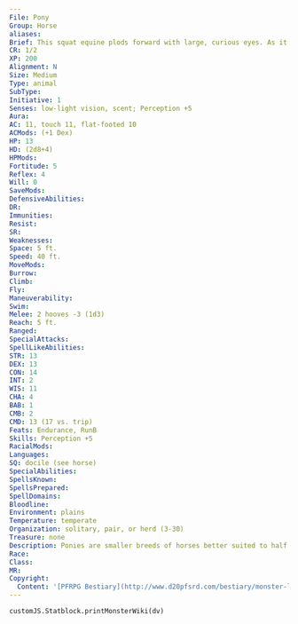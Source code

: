 ```yaml
---
File: Pony
Group: Horse
aliases: 
Brief: This squat equine plods forward with large, curious eyes. As it nears, it extends its muzzle, clearly expecting a treat.
CR: 1/2
XP: 200
Alignment: N
Size: Medium
Type: animal
SubType: 
Initiative: 1
Senses: low-light vision, scent; Perception +5
Aura: 
AC: 11, touch 11, flat-footed 10
ACMods: (+1 Dex)
HP: 13
HD: (2d8+4)
HPMods: 
Fortitude: 5
Reflex: 4
Will: 0
SaveMods: 
DefensiveAbilities: 
DR: 
Immunities: 
Resist: 
SR: 
Weaknesses: 
Space: 5 ft.
Speed: 40 ft.
MoveMods: 
Burrow: 
Climb: 
Fly: 
Maneuverability: 
Swim: 
Melee: 2 hooves -3 (1d3)
Reach: 5 ft.
Ranged: 
SpecialAttacks: 
SpellLikeAbilities: 
STR: 13
DEX: 13
CON: 14
INT: 2
WIS: 11
CHA: 4
BAB: 1
CMB: 2
CMD: 13 (17 vs. trip)
Feats: Endurance, RunB
Skills: Perception +5
RacialMods: 
Languages: 
SQ: docile (see horse)
SpecialAbilities: 
SpellsKnown: 
SpellsPrepared: 
SpellDomains: 
Bloodline: 
Environment: plains
Temperature: temperate
Organization: solitary, pair, or herd (3-30)
Treasure: none
Description: Ponies are smaller breeds of horses better suited to half lings, gnomes, and dwarves, but they also make fond pets for humans as well. They stand 3 to 4 feet tall and weigh about 600 pounds. A light load for a pony is up to 100 pounds, a medium load is 101-200 pounds, and a heavy load is 201-300 pounds. A pony can drag 1,500 pounds. The statistics presented above are for a typical pony. Tougher ponies with the advanced simple template exist, but are relatively uncommon and, unlike horses, these creatures are not generally called "heavy ponies." Like horses, ponies can be trained for combat with the Handle Animal skill, and such mounts often serve half lings, gnomes, and other small races as steeds in combat.
Race: 
Class: 
MR: 
Copyright:
  Content: '[PFRPG Bestiary](http://www.d20pfsrd.com/bestiary/monster-lists-and-details/-h/horse/pony)'
---
```

```dataviewjs
customJS.Statblock.printMonsterWiki(dv)
```
